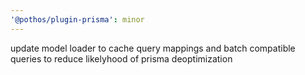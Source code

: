 ```yaml
---
'@pothos/plugin-prisma': minor
---
```


update model loader to cache query mappings and batch compatible queries to reduce likelyhood of
prisma deoptimization
